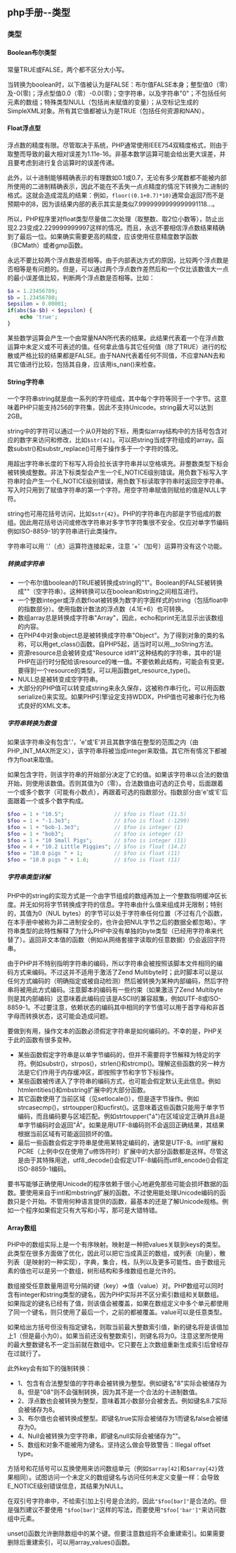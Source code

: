 ## php手册--类型

### 类型

#### Boolean布尔类型

常量TRUE或FALSE，两个都不区分大小写。

当转换为boolean时，以下值被认为是FALSE：布尔值FALSE本身；整型值0（零）及-0(零)；浮点型值0.0（零）-0.0(零)；空字符串，以及字符串"0"；不包括任何元素的数组；特殊类型NULL（包括尚未赋值的变量）；从空标记生成的SimpleXML对象。所有其它值都被认为是TRUE（包括任何资源和NAN）。

#### Float浮点型

浮点数的精度有限。尽管取决于系统，PHP通常使用IEEE754双精度格式，则由于取整而导致的最大相对误差为1.11e-16。非基本数学运算可能会给出更大误差，并且要考虑到进行复合运算时的误差传递。

此外，以十进制能够精确表示的有理数如0.1或0.7，无论有多少尾数都不能被内部所使用的二进制精确表示，因此不能在不丢失一点点精度的情况下转换为二进制的格式。这就会造成混乱的结果：例如，`floor((0.1+0.7)*10)`通常会返回7而不是预期中的8，因为该结果内部的表示其实是类似7.9999999999999991118...。

所以，PHP程序里对float类型尽量做二次处理（取整数、取2位小数等），防止出现2.23变成2.229999999997这样的情况。而且，永远不要相信浮点数结果精确到了最后一位。如果确实需要更高的精度，应该使用任意精度数学函数（BCMath）或者gmp函数。

永远不要比较两个浮点数是否相等。由于内部表达方式的原因，比较两个浮点数是否相等是有问题的。但是，可以通过两个浮点数作差然后和一个仅比该数值大一点的最小误差值比较，判断两个浮点数是否相等。比如：

```php
$a = 1.23456789;
$b = 1.23456780;
$epsilon = 0.00001;
if(abs($a-$b) < $epsilon) {
    echo 'true';
}
```

某些数学运算会产生一个由常量NAN所代表的结果。此结果代表着一个在浮点数运算中未定义或不可表述的值。任何拿此值与其它任何值（除了TRUE）进行的松散或严格比较的结果都是FALSE。由于NAN代表着任何不同值，不应拿NAN去和其它值进行比较，包括其自身，应该用is_nan()来检查。

#### String字符串

一个字符串string就是由一系列的字符组成，其中每个字符等同于一个字节。这意味着PHP只能支持256的字符集，因此不支持Unicode。string最大可以达到2GB。

string中的字符可以通过一个从0开始的下标，用类似array结构中的方括号包含对应的数字来访问和修改，比如`$str[42]`。可以把string当成字符组成的array。函数substr()和substr_replace()可用于操作多于一个字符的情况。

用超出字符串长度的下标写入将会拉长该字符串并以空格填充。非整数类型下标会被转换成整数。非法下标类型会产生一个E_NOTICE级别错误。用负数下标写入字符串时会产生一个E_NOTICE级别错误，用负数下标读取字符串时返回空字符串。写入时只用到了赋值字符串的第一个字符。用空字符串赋值则赋给的值是NULL字符。

string也可用花括号访问，比如`$str{42}`。PHP的字符串在内部是字节组成的数组。因此用花括号访问或修改字符串对多字节字符集很不安全。仅应对单字节编码例如ISO-8859-1的字符串进行此类操作。

字符串可以用 '.'（点）运算符连接起来，注意 '+'（加号）运算符没有这个功能。

##### 转换成字符串

- 一个布尔值boolean的TRUE被转换成string的"1"。Boolean的FALSE被转换成""（空字符串）。这种转换可以在boolean和string之间相互进行。
- 一个整数integer或浮点数float被转换为数字的字面样式的string（包括float中的指数部分）。使用指数计数法的浮点数（4.1E+6）也可转换。
- 数组array总是转换成字符串"Array"，因此，echo和print无法显示出该数组的内容。
- 在PHP4中对象object总是被转换成字符串"Object"。为了得到对象的类的名称，可以用get_class()函数。自PHP5起，适当时可以用__toString方法。
- 资源resource总会被转变成"Resource id#1"这种结构的字符串，其中的1是PHP在运行时分配给该resource的唯一值。不要依赖此结构，可能会有变更。要得到一个resource的类型，可以用函数get_resource_type()。
- NULL总是被转变成空字符串。
- 大部分的PHP值可以转变成string来永久保存，这被称作串行化，可以用函数serialize()来实现。如果PHP引擎设定支持WDDX，PHP值也可被串行化为格式良好的XML文本。

##### 字符串转换为数值

如果该字符串没有包含'.'，'e'或'E'并且其数字值在整型的范围之内（由PHP_INT_MAX所定义），该字符串将被当成integer来取值。其它所有情况下都被作为float来取值。

如果包含字符，则该字符串的开始部分决定了它的值。如果该字符串以合法的数值开始，则使用该数值。否则其值为0（零）。合法数值由可选的正负号，后面跟着一个或多个数字（可能有小数点），再跟着可选的指数部分。指数部分由'e'或'E'后面跟着一个或多个数字构成。

```php
$foo = 1 + "10.5";                // $foo is float (11.5)
$foo = 1 + "-1.3e3";              // $foo is float (-1299)
$foo = 1 + "bob-1.3e3";           // $foo is integer (1)
$foo = 1 + "bob3";                // $foo is integer (1)
$foo = 1 + "10 Small Pigs";       // $foo is integer (11)
$foo = 4 + "10.2 Little Piggies"; // $foo is float (14.2)
$foo = "10.0 pigs " + 1;          // $foo is float (11)
$foo = "10.0 pigs " + 1.0;        // $foo is float (11)
```

##### 字符串类型详解

PHP中的string的实现方式是一个由字节组成的数组再加上一个整数指明缓冲区长度。并无如何将字节转换成字符的信息。字符串由什么值来组成并无限制；特别的，其值为0（NUL bytes）的字节可以处于字符串任何位置（不过有几个函数，在本手册中被称为非二进制安全的，也许会把NUL字节之后的数据全都忽略）。字符串类型的此特性解释了为什么PHP中没有单独的byte类型（已经用字符串来代替了）。返回非文本值的函数（例如从网络套接字读取的任意数据）仍会返回字符串。

由于PHP并不特别指明字符串的编码，所以字符串会被按照该脚本文件相同的编码方式来编码。不过这并不适用于激活了Zend Multibyte时；此时脚本可以是以任何方式编码的（明确指定或被自动检测）然后被转换为某种内部编码，然后字符串将被用此方式编码。注意脚本的编码有一些约束（如果激活了Zend Multibyte则是其内部编码）这意味着此编码应该是ASCII的兼容超集，例如UTF-8或ISO-8859-1。不过要注意，依赖状态的编码其中相同的字节值可以用于首字母和非首字母而转换状态，这可能会造成问题。

要做到有用，操作文本的函数必须假定字符串是如何编码的。不幸的是，PHP关于此的函数有很多变种。

- 某些函数假定字符串是以单字节编码的，但并不需要将字节解释为特定的字符。例如substr()，strpos()，strlen()和strcmp()。理解这些函数的另一种方法是它们作用于内存缓冲区，即按照字节和字节下标操作。
- 某些函数被传递入了字符串的编码方式，也可能会假定默认无此信息。例如htmlentities()和mbstring扩展中的大部分函数。
- 其它函数使用了当前区域（见setlocale()），但是逐字节操作。例如strcasecmp()，strtoupper()和ucfirst()。这意味着这些函数只能用于单字节编码，而且编码要与区域匹配。例如strtoupper("á")在区域设定正确并且á是单字节编码时会返回"Á"。如果是用UTF-8编码则不会返回正确结果，其结果根据当前区域有可能返回损坏的值。
- 最后一些函数会假定字符串是使用某特定编码的，通常是UTF-8。intl扩展和PCRE（上例中仅在使用了u修饰符时）扩展中的大部分函数都是这样。尽管这是由于其特殊用途，utf8_decode()会假定UTF-8编码而utf8_encode()会假定ISO-8859-1编码。

要书写能够正确使用Unicode的程序依赖于很小心地避免那些可能会损坏数据的函数。要使用来自于intl和mbstring扩展的函数。不过使用能处理Unicode编码的函数只是个开始。不管用何种语言提供的函数，最基本的还是了解Unicode规格。例如一个程序如果假定只有大写和小写，那可是大错特错。

#### Array数组

PHP中的数组实际上是一个有序映射。映射是一种把values关联到keys的类型。此类型在很多方面做了优化，因此可以把它当成真正的数组，或列表（向量），散列表（是映射的一种实现），字典，集合，栈，队列以及更多可能性。由于数组元素的值也可以是另一个数组，树形结构和多维数组也是允许的。

数组接受任意数量用逗号分隔的键（key）=>值（value）对。PHP数组可以同时含有integer和string类型的键名，因为PHP实际并不区分索引数组和关联数组。如果指定的键名已经有了值，则该值会被覆盖，如果在数组定义中多个单元都使用了同一个键名，则只使用了最后一个，之前的都被覆盖。value可以是任意类型。

如果给出方括号但没有指定键名，则取当前最大整数索引值，新的键名将是该值加上1（但是最小为0）。如果当前还没有整数索引，则键名将为0。注意这里所使用的最大整数键名不一定当前就在数组中。它只要在上次数组重新生成索引后曾经存在过就行了。

此外key会有如下的强制转换：

- 1、包含有合法整型值的字符串会被转换为整型。例如键名"8"实际会被储存为8。但是"08"则不会强制转换，因为其不是一个合法的十进制数值。
- 2、浮点数也会被转换为整型，意味着其小数部分会被舍去。例如键名8.7实际会被储存为8。
- 3、布尔值也会被转换成整型。即键名true实际会被储存为1而键名false会被储存为0。
- 4、Null会被转换为空字符串，即键名null实际会被储存为""。
- 5、数组和对象不能被用为键名。坚持这么做会导致警告：Illegal offset type。

方括号和花括号可以互换使用来访问数组单元（例如`$array[42]`和`$array{42}`效果相同）。试图访问一个未定义的数组键名与访问任何未定义变量一样：会导致E_NOTICE级别错误信息，其结果为NULL。

在双引号字符串中，不给索引加上引号是合法的，因此`"$foo[bar]"`是合法的。但是强烈建议不要使用 `"$foo[bar]"`这样的写法，而要使用`"$foo['bar']"`来访问数组中元素。

unset()函数允许删除数组中的某个键。但要注意数组将不会重建索引。如果需要删除后重建索引，可以用array_values()函数。